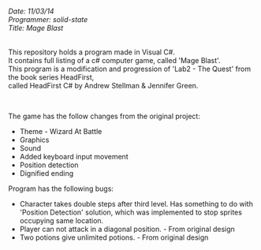 <h6>Date: 11/03/14<br>
Programmer: solid-state<br>
Title: Mage Blast<br></h6>

<p>This repository holds a program made in Visual C#.<br>
It contains full listing of a c# computer game, called 'Mage Blast'.<br>
This program is a modification and progression of 'Lab2 - The Quest' from the book series HeadFirst,<br>
called HeadFirst C# by Andrew Stellman & Jennifer Green.</p><br>

The game has the follow changes from the original project:
<ul>
<li>Theme - Wizard At Battle</li>
<li>Graphics</li>
<li>Sound</li>
<li>Added keyboard input movement </li>
<li>Position detection</li>
<li>Dignified ending</li>
</ul>

Program has the following bugs:
<ul>
<li>Character takes double steps after third level.
  Has something to do with 'Position Detection' solution,
  which was implemented to stop sprites occupying same location.</li>
<li>Player can not attack in a diagonal position. - From original design</li>
<li>Two potions give unlimited potions. - From original design</li>
</ul>
